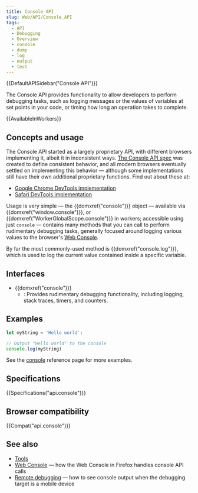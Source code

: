 ```yaml
---
title: Console API
slug: Web/API/Console_API
tags:
  - API
  - Debugging
  - Overview
  - console
  - dump
  - log
  - output
  - test
---
```

{{DefaultAPISidebar("Console API")}}

The Console API provides functionality to allow developers to perform debugging tasks, such as logging messages or the values of variables at set points in your code, or timing how long an operation takes to complete.

{{AvailableInWorkers}}

## Concepts and usage

The Console API started as a largely proprietary API, with different browsers implementing it, albeit it in inconsistent ways. [The Console API spec](https://console.spec.whatwg.org/) was created to define consistent behavior, and all modern browsers eventually settled on implementing this behavior — although some implementations still have their own additional proprietary functions. Find out about these at:

- [Google Chrome DevTools implementation](https://developer.chrome.com/docs/devtools/console/api/)
- [Safari DevTools implementation](https://developer.apple.com/library/safari/documentation/AppleApplications/Conceptual/Safari_Developer_Guide/Console/Console.html)

Usage is very simple — the {{domxref("console")}} object — available via {{domxref("window.console")}}, or {{domxref("WorkerGlobalScope.console")}} in workers; accessible using just `console` — contains many methods that you can call to perform rudimentary debugging tasks, generally focused around logging various values to the browser's [Web Console](/en-US/docs/Tools/Web_Console).

By far the most commonly-used method is {{domxref("console.log")}}, which is used to log the current value contained inside a specific variable.

## Interfaces

- {{domxref("console")}}
  - : Provides rudimentary debugging functionality, including logging, stack traces, timers, and counters.

## Examples

```js
let myString = 'Hello world';

// Output "Hello world" to the console
console.log(myString)
```

See the [console](/en-US/docs/Web/API/console#usage) reference page for more examples.

## Specifications

{{Specifications("api.console")}}

## Browser compatibility

{{Compat("api.console")}}

## See also

- [Tools](https://firefox-source-docs.mozilla.org/devtools-user/index.html)
- [Web Console](/en-US/docs/Tools/Web_Console) — how the Web Console in Firefox handles console API calls
- [Remote debugging](/en-US/docs/Tools/Remote_Debugging) — how to see console output when the debugging target is a mobile device
